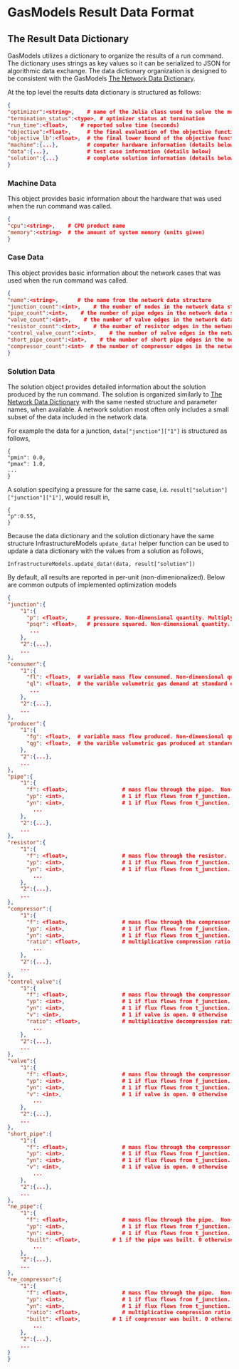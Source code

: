 # GasModels Result Data Format

## The Result Data Dictionary

GasModels utilizes a dictionary to organize the results of a run command. The dictionary uses strings as key values so it can be serialized to JSON for algorithmic data exchange.
The data dictionary organization is designed to be consistent with the GasModels [The Network Data Dictionary](@ref).

At the top level the results data dictionary is structured as follows:

```json
{
"optimizer":<string>,    # name of the Julia class used to solve the model
"termination_status":<type>, # optimizer status at termination
"run_time":<float>,    # reported solve time (seconds)
"objective":<float>,     # the final evaluation of the objective function
"objective_lb":<float>,  # the final lower bound of the objective function (if available)
"machine":{...},         # computer hardware information (details below)
"data":{...},            # test case information (details below)
"solution":{...}         # complete solution information (details below)
}
```

### Machine Data

This object provides basic information about the hardware that was
used when the run command was called.

```json
{
"cpu":<string>,    # CPU product name
"memory":<string>  # the amount of system memory (units given)
}
```

### Case Data

This object provides basic information about the network cases that was
used when the run command was called.

```json
{
"name":<string>,      # the name from the network data structure
"junction_count":<int>,    # the number of nodes in the network data structure
"pipe_count":<int>,    # the number of pipe edges in the network data structure
"valve_count":<int>,    # the number of valve edges in the network data structure
"resistor_count":<int>,    # the number of resistor edges in the network data structure
"control_valve_count":<int>,    # the number of valve edges in the network data structure
"short_pipe_count":<int>,    # the number of short pipe edges in the network data structure
"compressor_count":<int>  # the number of compressor edges in the network data structure
}
```

### Solution Data

The solution object provides detailed information about the solution
produced by the run command.  The solution is organized similarly to
[The Network Data Dictionary](@ref) with the same nested structure and
parameter names, when available.  A network solution most often only includes
a small subset of the data included in the network data.

For example the data for a junction, `data["junction"]["1"]` is structured as follows,

```
{
"pmin": 0.0,
"pmax": 1.0,
...
}
```

A solution specifying a pressure for the same case, i.e. `result["solution"]["junction"]["1"]`, would result in,

```
{
"p":0.55,
}
```

Because the data dictionary and the solution dictionary have the same structure
InfrastructureModels `update_data!` helper function can be used to
update a data dictionary with the values from a solution as follows,

```
InfrastructureModels.update_data!(data, result["solution"])
```

By default, all results are reported in per-unit (non-dimenionalized). Below are common outputs of implemented optimization models

```json
{
"junction":{
    "1":{
      "p": <float>,      # pressure. Non-dimensional quantity. Multiply by baseP to get pascals
      "psqr": <float>,   # pressure squared. Non-dimensional quantity. Multiply by baseP^2 to get pascals^2
       ...
    },
    "2":{...},
    ...
},
"consumer":{
    "1":{
      "fl": <float>,  # variable mass flow consumed. Non-dimensional quantity. Multiply by baseQ/standard_density to get kg/s.
      "ql": <float>,  # the varible volumetric gas demand at standard density. Non-dimensional quantity. Multiply by baseQ to get m^3/s.
       ...
    },
    "2":{...},
    ...
},
"producer":{
    "1":{
      "fg": <float>,  # variable mass flow produced. Non-dimensional quantity. Multiply by baseQ/standard_density to get kg/s.
      "qg": <float>,  # the varible volumetric gas produced at standard density. Non-dimensional quantity. Multiply by baseQ to get m^3/s.        ...
    },
    "2":{...},
    ...
},
"pipe":{
    "1":{
      "f": <float>,                 # mass flow through the pipe.  Non-dimensional quantity. Multiply by baseQ/standard_density to get kg/s. Mass flux is obtained through division of the cross-sectional area (A) of the pipe. A= (pi*diameter^2)/4
      "yp": <int>,                  # 1 if flux flows from f_junction. 0 otherwise
      "yn": <int>,                  # 1 if flux flows from t_junction. 0 otherwise
        ...
    },
    "2":{...},
    ...
},
"resistor":{
    "1":{
      "f": <float>,                 # mass flow through the resistor.  Non-dimensional quantity. Multiply by baseQ/standard_density to get kg/s. Mass flux is obtained through division of the cross-sectional area (A) of the pipe. A= (pi*diameter^2)/4
      "yp": <int>,                  # 1 if flux flows from f_junction. 0 otherwise
      "yn": <int>,                  # 1 if flux flows from t_junction. 0 otherwise
        ...
    },
    "2":{...},
    ...
},
"compressor":{
    "1":{
      "f": <float>,                 # mass flow through the compressor.  Non-dimensional quantity. Multiply by baseQ/standard_density to get kg/s. Mass flux is obtained through division of the cross-sectional area (A) of the pipe. A= (pi*diameter^2)/4
      "yp": <int>,                  # 1 if flux flows from f_junction. 0 otherwise
      "yn": <int>,                  # 1 if flux flows from t_junction. 0 otherwise
      "ratio": <float>,             # multiplicative compression ratio
        ...
    },
    "2":{...},
    ...
},
"control_valve":{
    "1":{
      "f": <float>,                 # mass flow through the compressor.  Non-dimensional quantity. Multiply by baseQ/standard_density to get kg/s. Mass flux is obtained through division of the cross-sectional area (A) of the pipe. A= (pi*diameter^2)/4
      "yp": <int>,                  # 1 if flux flows from f_junction. 0 otherwise
      "yn": <int>,                  # 1 if flux flows from t_junction. 0 otherwise
      "v": <int>,                   # 1 if valve is open. 0 otherwise
      "ratio": <float>,             # multiplicative decompression ratio
        ...
    },
    "2":{...},
    ...
},
"valve":{
    "1":{
      "f": <float>,                 # mass flow through the compressor.  Non-dimensional quantity. Multiply by baseQ/standard_density to get kg/s. Mass flux is obtained through division of the cross-sectional area (A) of the pipe. A= (pi*diameter^2)/4
      "yp": <int>,                  # 1 if flux flows from f_junction. 0 otherwise
      "yn": <int>,                  # 1 if flux flows from t_junction. 0 otherwise
      "v": <int>,                   # 1 if valve is open. 0 otherwise
        ...
    },
    "2":{...},
    ...
},
"short_pipe":{
    "1":{
      "f": <float>,                 # mass flow through the compressor.  Non-dimensional quantity. Multiply by baseQ/standard_density to get kg/s. Mass flux is obtained through division of the cross-sectional area (A) of the pipe. A= (pi*diameter^2)/4
      "yp": <int>,                  # 1 if flux flows from f_junction. 0 otherwise
      "yn": <int>,                  # 1 if flux flows from t_junction. 0 otherwise
      "v": <int>,                   # 1 if valve is open. 0 otherwise
        ...
    },
    "2":{...},
    ...
},
"ne_pipe":{
    "1":{
      "f": <float>,                 # mass flow through the pipe.  Non-dimensional quantity. Multiply by baseQ/standard_density to get kg/s. Mass flux is obtained through division of the cross-sectional area (A) of the pipe. A= (pi*diameter^2)/4
      "yp": <int>,                  # 1 if flux flows from f_junction. 0 otherwise
      "yn": <int>,                  # 1 if flux flows from t_junction. 0 otherwise
      "built": <float>,          # 1 if the pipe was built. 0 otherwise.
        ...
    },
    "2":{...},
    ...
},
"ne_compressor":{
    "1":{
      "f": <float>,                 # mass flow through the pipe.  Non-dimensional quantity. Multiply by baseQ/standard_density to get kg/s. Mass flux is obtained through division of the cross-sectional area (A) of the pipe. A= (pi*diameter^2)/4
      "yp": <int>,                  # 1 if flux flows from f_junction. 0 otherwise
      "yn": <int>,                  # 1 if flux flows from t_junction. 0 otherwise
      "ratio": <float>,             # multiplicative compression ratio
      "built": <float>,          # 1 if compressor was built. 0 otherwise.
        ...
    },
    "2":{...},
    ...
}
}
```

